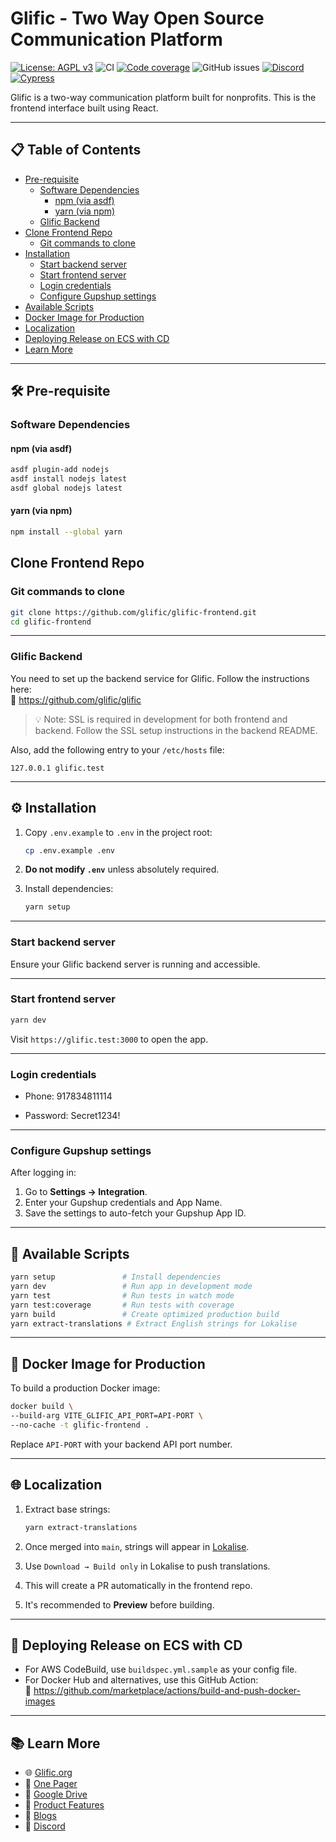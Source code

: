 # Glific - Two Way Open Source Communication Platform

[![License: AGPL v3](https://img.shields.io/badge/License-AGPL%20v3-blue.svg)](https://www.gnu.org/licenses/agpl-3.0)
![CI](https://github.com/glific/glific-frontend/workflows/Continuous%20Integration/badge.svg)
[![Code coverage](https://img.shields.io/codecov/c/github/glific/glific-frontend/master.svg)](https://codecov.io/gh/glific/glific-frontend/branch/master)
![GitHub issues](https://img.shields.io/github/issues-raw/glific/glific-frontend)
[![Discord](https://img.shields.io/discord/717975833226248303.svg?label=&logo=discord&logoColor=ffffff&color=7389D8&labelColor=6A7EC2)](https://discord.gg/MVf2KF)
[![Cypress](https://img.shields.io/endpoint?url=https://dashboard.cypress.io/badge/detailed/ocex65/master&style=flat&logo=cypress)](https://dashboard.cypress.io/projects/ocex65/runs)

Glific is a two-way communication platform built for nonprofits. This is the frontend interface built using React.

---

## 📋 Table of Contents
- [Pre-requisite](#-pre-requisite)
  - [Software Dependencies](#software-dependencies)
    - [npm (via asdf)](#npm-via-asdf)
    - [yarn (via npm)](#yarn-via-npm)
  - [Glific Backend](#glific-backend)
- [Clone Frontend Repo](#-clone-frontend-repo)
  - [Git commands to clone](#git-commands-to-clone)
- [Installation](#-installation)
  - [Start backend server](#start-backend-server)
  - [Start frontend server](#start-frontend-server)
  - [Login credentials](#login-credentials)
  - [Configure Gupshup settings](#configure-gupshup-settings)
- [Available Scripts](#-available-scripts)
- [Docker Image for Production](#-docker-image-for-production)
- [Localization](#-localization)
- [Deploying Release on ECS with CD](#-deploying-release-on-ecs-with-cd)
- [Learn More](#-learn-more)

---

## 🛠 Pre-requisite

### Software Dependencies

#### npm (via asdf)

```bash
asdf plugin-add nodejs
asdf install nodejs latest
asdf global nodejs latest
```

#### yarn (via npm)

```bash
npm install --global yarn
```

## Clone Frontend Repo

### Git commands to clone

```bash
git clone https://github.com/glific/glific-frontend.git
cd glific-frontend
```

---

### Glific Backend

You need to set up the backend service for Glific. Follow the instructions here:  
🔗 https://github.com/glific/glific

> 💡 Note: SSL is required in development for both frontend and backend. Follow the SSL setup instructions in the backend README.

Also, add the following entry to your `/etc/hosts` file:

```
127.0.0.1 glific.test
```

---

## ⚙️ Installation

1. Copy `.env.example` to `.env` in the project root:

   ```bash
   cp .env.example .env
   ```

2. **Do not modify `.env`** unless absolutely required.
3. Install dependencies:

   ```bash
   yarn setup
   ```

---

### Start backend server

Ensure your Glific backend server is running and accessible.

---

### Start frontend server

```bash
yarn dev
```

Visit `https://glific.test:3000` to open the app.

---

### Login credentials

* Phone: 917834811114

* Password: Secret1234!

---

### Configure Gupshup settings

After logging in:

1. Go to **Settings → Integration**.
2. Enter your Gupshup credentials and App Name.
3. Save the settings to auto-fetch your Gupshup App ID.

---

## 📜 Available Scripts

```bash
yarn setup               # Install dependencies
yarn dev                 # Run app in development mode
yarn test                # Run tests in watch mode
yarn test:coverage       # Run tests with coverage
yarn build               # Create optimized production build
yarn extract-translations # Extract English strings for Lokalise
```

---

## 🐳 Docker Image for Production

To build a production Docker image:

```bash
docker build \
--build-arg VITE_GLIFIC_API_PORT=API-PORT \
--no-cache -t glific-frontend .
```

Replace `API-PORT` with your backend API port number.

---

## 🌐 Localization

1. Extract base strings:

   ```bash
   yarn extract-translations
   ```

2. Once merged into `main`, strings will appear in [Lokalise](https://lokalise.com).
3. Use `Download → Build only` in Lokalise to push translations.
4. This will create a PR automatically in the frontend repo.
5. It's recommended to **Preview** before building.

---

## 🚀 Deploying Release on ECS with CD

- For AWS CodeBuild, use `buildspec.yml.sample` as your config file.
- For Docker Hub and alternatives, use this GitHub Action:  
  🔗 https://github.com/marketplace/actions/build-and-push-docker-images

---

## 📚 Learn More

- 🌐 [Glific.org](https://glific.org/)
- 📄 [One Pager](https://docs.google.com/document/d/1XYxNvIYzNyX2Ve99-HrmTC8utyBFaf_Y7NP1dFYxI9Q/edit?usp=sharing)
- 📁 [Google Drive](https://drive.google.com/drive/folders/1aMQvS8xWRnIEtsIkRgLodhDAM-0hg0v1?usp=sharing)
- 📝 [Product Features](https://docs.google.com/document/d/1uUWmvFkPXJ1xVMr2xaBYJztoItnqxBnfqABz5ad6Zl8/edit?usp=sharing)
- 📰 [Blogs](https://chintugudiya.org/tag/glific/)
- 💬 [Discord](https://discord.gg/scsrGUw)
